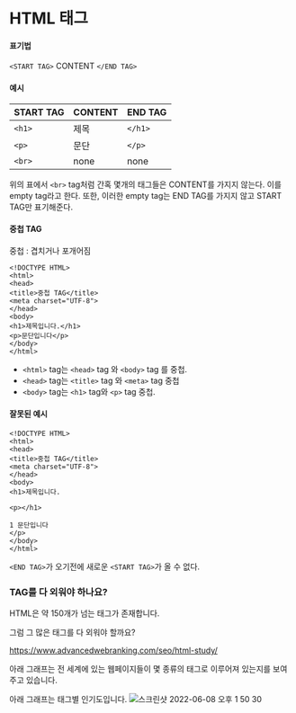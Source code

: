 # HTML 태그

#### 표기법

`<START TAG>` CONTENT `</END TAG>`

#### 예시

|START TAG	| CONTENT	| END TAG|
|------|------|------|
|`<h1>`	|제목	|`</h1>`|
|`<p>`	|문단	|`</p>`|
|`<br>`	|none	|none|

위의 표에서 `<br>` tag처럼 간혹 몇개의 태그들은 CONTENT를 가지지 않는다. 이를 empty tag라고 한다.
또한, 이러한 empty tag는 END TAG를 가지지 않고 START TAG만 표기해준다.

#### 중첩 TAG
중첩 : 겹치거나 포개어짐

```
<!DOCTYPE HTML>
<html>
<head>
<title>중첩 TAG</title>
<meta charset="UTF-8">
</head>
<body>
<h1>제목입니다.</h1>
<p>문단입니다</p>
</body>
</html>
```
- `<html>` tag는 `<head>` tag 와 `<body>` tag 를 중첩.
- `<head>` tag는 `<title>` tag 와 `<meta>` tag 중첩
- `<body>` tag는 `<h1>` tag와 `<p>` tag 중첩.

#### 잘못된 예시

```
<!DOCTYPE HTML>
<html>
<head>
<title>중첩 TAG</title>
<meta charset="UTF-8">
</head>
<body>
<h1>제목입니다.
```
`<p></h1>`

```
1 문단입니다 
</p>
</body>
</html>
```
`<END TAG>`가 오기전에 새로운 `<START TAG>`가 올 수 없다.

### TAG를 다 외워야 하나요?

 HTML은
약 150개가 넘는 태그가 존재합니다.

 

 

그럼 그 많은 태그를 다 외워야 할까요?

https://www.advancedwebranking.com/seo/html-study/


아래 그래프는
전 세계에 있는 웹페이지들이
몇 종류의 태그로 이루어져 있는지를 보여주고 있습니다.

아래 그래프는 태그별 인기도입니다.
![스크린샷 2022-06-08 오후 1 50 30](https://user-images.githubusercontent.com/48852104/172534208-f341aa74-e4a3-4bc0-85e8-e72ec381de18.png)


